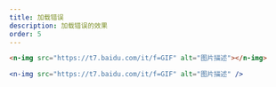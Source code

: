 ```yaml
---
title: 加载错误
description: 加载错误的效果
order: 5
---
```


```html
<n-img src="https://t7.baidu.com/it/f=GIF" alt="图片描述"></n-img>
```

```jsx
<n-img src="https://t7.baidu.com/it/f=GIF" alt="图片描述" />
```
